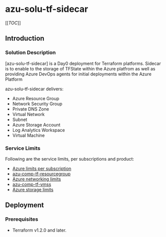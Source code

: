 # azu-solu-tf-sidecar

[[_TOC_]]

## Introduction
### Solution Description

[azu-solu-tf-sidecar] is a Day0 deployment for Terraform platforms. Sidecar is to enable to the storage of TFState within the Azure platfrom as well as providing Azure DevOps agents for initial deployments within the Azure Platform

azu-solu-tf-sidecar delivers:

- Azure Resource Group
- Network Security Group
- Private DNS Zone
- Virtual Network
- Subnet
- Azure Storage Account
- Log Analytics Workspace
- Virtual Machine

### Service Limits
Following are the service limits, per subscriptions and product:
+ [Azure limits per subscription](https://docs.microsoft.com/en-us/azure/azure-subscription-service-limits)
+ [azu-comp-tf-resourcegroup](https://docs.microsoft.com/en-us/azure/azure-resource-manager/management/azure-subscription-service-limits#resource-group-limits)
+ [Azure networking limits](https://learn.microsoft.com/en-us/azure/azure-resource-manager/management/azure-subscription-service-limits#networking-limits)
+ [azu-comp-tf-vmss](https://learn.microsoft.com/en-us/azure/azure-resource-manager/management/azure-subscription-service-limits#virtual-machine-scale-sets-limits)
+ [Azure storage limits](https://learn.microsoft.com/en-us/azure/azure-resource-manager/management/azure-subscription-service-limits#storage-limits)

## Deployment

### Prerequisites

- Terraform v1.2.0 and later.